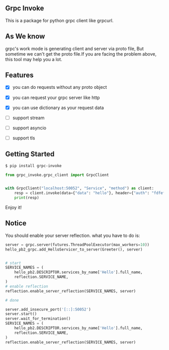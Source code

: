 ## Grpc Invoke

  This is a package for python grpc client like grpcurl.

## As We know

  grpc's work mode is generating client and server via proto file, But sometime we can't get the proto file.If you are facing the problem above, this tool may help you a lot.

## Features

- [x] you can do requests without any proto object
- [x] you can request your grpc server like http
- [x] you can use dictionary as your request data

- [ ] support stream
- [ ] support asyncio
- [ ] support tls

## Getting Started

```bash
$ pip install grpc-invoke
```

```python
from grpc_invoke.grpc_client import GrpcClient


with GrpcClient("localhost:50052", "Service", "method") as client:
    resp = client.invoke(data={"data": "hello"}, header={"auth": "fdfefsssdffdg"})
    print(resp)
```

  Enjoy it!


## Notice

  You should enable your server reflection. what you have to do is:

```python
server = grpc.server(futures.ThreadPoolExecutor(max_workers=10))
hello_pb2_grpc.add_HelloServicer_to_server(Greeter(), server)


# start
SERVICE_NAMES = (
    hello_pb2.DESCRIPTOR.services_by_name['Hello'].full_name,
    reflection.SERVICE_NAME,
)
# enable reflection
reflection.enable_server_reflection(SERVICE_NAMES, server)

# done

server.add_insecure_port('[::]:50052')
server.start()
server.wait_for_termination()
SERVICE_NAMES = (
    hello_pb2.DESCRIPTOR.services_by_name['Hello'].full_name,
    reflection.SERVICE_NAME,
)
reflection.enable_server_reflection(SERVICE_NAMES, server)
```